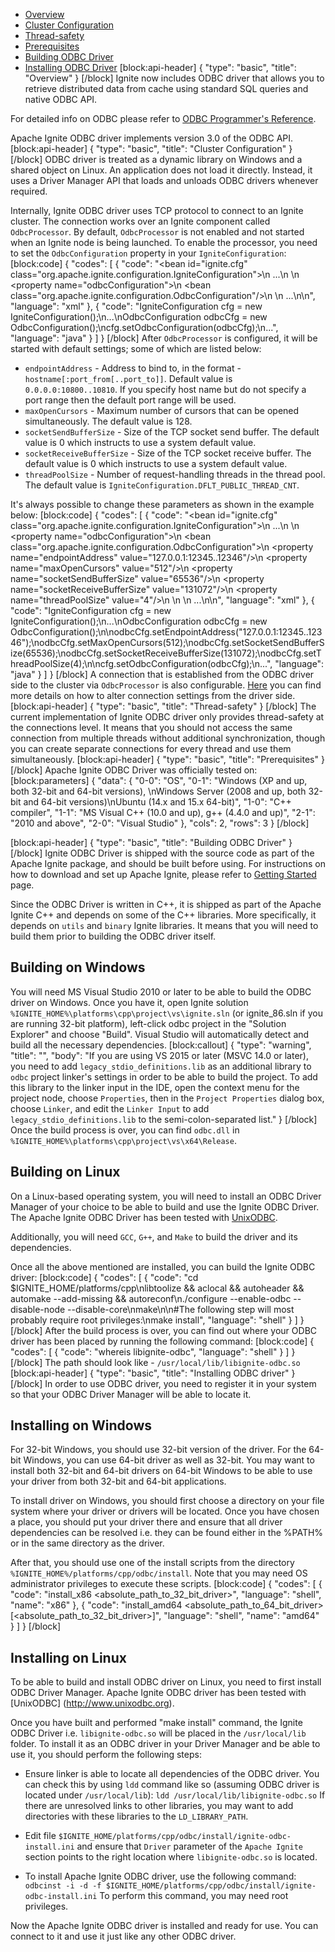 * [Overview](#overview)
* [Cluster Configuration](#cluster-configuration)
* [Thread-safety](#thread-safety)
* [Prerequisites](#prerequisites)
* [Building ODBC Driver](#building-odbc-driver)
* [Installing ODBC Driver](#installing-odbc-driver)
[block:api-header]
{
  "type": "basic",
  "title": "Overview"
}
[/block]
Ignite now includes ODBC driver that allows you to retrieve distributed data from cache using standard SQL queries and native ODBC API.

For detailed info on ODBC please refer to [ODBC Programmer's Reference](https://msdn.microsoft.com/en-us/library/ms714177.aspx).

Apache Ignite ODBC driver implements version 3.0 of the ODBC API.
[block:api-header]
{
  "type": "basic",
  "title": "Cluster Configuration"
}
[/block]
ODBC driver is treated as a dynamic library on Windows and a shared object on Linux. An application does not load it directly. Instead, it uses a Driver Manager API that loads and unloads ODBC drivers whenever required.

Internally, Ignite ODBC driver uses TCP protocol to connect to an Ignite cluster. The connection works over an Ignite component called `OdbcProcessor`. By default, `OdbcProcessor` is not enabled and not started when an Ignite node is being launched​. To enable the processor, you need to set the `OdbcConfiguration` property in your `IgniteConfiguration`:
[block:code]
{
  "codes": [
    {
      "code": "<bean id=\"ignite.cfg\" class=\"org.apache.ignite.configuration.IgniteConfiguration\">\n  ...\n  <!-- Enabling ODBC. -->\n  <property name=\"odbcConfiguration\">\n    <bean class=\"org.apache.ignite.configuration.OdbcConfiguration\"/>\n  </property>\n  ...\n</bean>\n",
      "language": "xml"
    },
    {
      "code": "IgniteConfiguration cfg = new IgniteConfiguration();\n...\nOdbcConfiguration odbcCfg = new OdbcConfiguration();\ncfg.setOdbcConfiguration(odbcCfg);\n...",
      "language": "java"
    }
  ]
}
[/block]
After `OdbcProcessor` is configured, it will be started with default settings; some of which are listed below:
* `endpointAddress` - Address to bind to, in the format - `hostname[:port_from[..port_to]]`. Default value is `0.0.0.0:10800..10810`. If you specify host name but do not specify a port range then the default port range will be used.
* `maxOpenCursors` - Maximum number of cursors that can be opened simultaneously. The default value is 128.
* `socketSendBufferSize` - Size of the TCP socket send buffer. The default value is 0 which instructs to use a system default value.
* `socketReceiveBufferSize` - Size of the TCP socket receive buffer. The default value is 0 which instructs to use a system default value.
* `threadPoolSize` - Number of request-handling threads in the thread pool. The default value is `IgniteConfiguration.DFLT_PUBLIC_THREAD_CNT`.

It's always possible to change these parameters as shown in the example below:
[block:code]
{
  "codes": [
    {
      "code": "<bean id=\"ignite.cfg\" class=\"org.apache.ignite.configuration.IgniteConfiguration\">\n  ...\n  <!-- Enabling ODBC. -->\n  <property name=\"odbcConfiguration\">\n    <bean class=\"org.apache.ignite.configuration.OdbcConfiguration\">\n      <property name=\"endpointAddress\" value=\"127.0.0.1:12345..12346\"/>\n      <property name=\"maxOpenCursors\" value=\"512\"/>\n      <property name=\"socketSendBufferSize\" value=\"65536\"/>\n      <property name=\"socketReceiveBufferSize\" value=\"131072\"/>\n      <property name=\"threadPoolSize\" value=\"4\"/>\n    </bean>\n  </property>\n  ...\n</bean>\n",
      "language": "xml"
    },
    {
      "code": "IgniteConfiguration cfg = new IgniteConfiguration();\n...\nOdbcConfiguration odbcCfg = new OdbcConfiguration();\n\nodbcCfg.setEndpointAddress(\"127.0.0.1:12345..12346\");\nodbcCfg.setMaxOpenCursors(512);\nodbcCfg.setSocketSendBufferSize(65536);\nodbcCfg.setSocketReceiveBufferSize(131072);\nodbcCfg.setThreadPoolSize(4);\n\ncfg.setOdbcConfiguration(odbcCfg);\n...",
      "language": "java"
    }
  ]
}
[/block]
A connection that is established from the ODBC driver side to the cluster via `OdbcProcessor` is also configurable. [Here](doc:connecting-string) you can find more details on how to alter connection settings from the driver side.
[block:api-header]
{
  "type": "basic",
  "title": "Thread-safety"
}
[/block]
The current implementation of Ignite ODBC driver only provides thread-safety at the connections level. It means that you should not access the same connection from multiple threads without additional synchronization, though you can create separate connections for every thread and use them simultaneously.
[block:api-header]
{
  "type": "basic",
  "title": "Prerequisites"
}
[/block]
Apache Ignite ODBC Driver was officially tested on:
[block:parameters]
{
  "data": {
    "0-0": "OS",
    "0-1": "Windows (XP and up, both 32-bit and 64-bit versions), \nWindows Server (2008 and up, both 32-bit and 64-bit versions)\nUbuntu (14.x and 15.x 64-bit)",
    "1-0": "C++ compiler",
    "1-1": "MS Visual C++ (10.0 and up), g++ (4.4.0 and up)",
    "2-1": "2010 and above",
    "2-0": "Visual Studio"
  },
  "cols": 2,
  "rows": 3
}
[/block]

[block:api-header]
{
  "type": "basic",
  "title": "Building ODBC Driver"
}
[/block]
Ignite ODBC Driver is shipped with the source code as part of the Apache Ignite package, and should be built before using. For instructions on how to download and set up Apache Ignite, please refer to [Getting Started](doc:getting-started) page.

Since the ODBC Driver is written in C++, it is shipped as part of the Apache Ignite C++ and depends on some of the C++ libraries. More specifically, it depends on `utils` and `binary` Ignite libraries. It means that you will need to build them prior to building the ODBC driver itself.

## Building on Windows
You will need MS Visual Studio 2010 or later to be able to build the ODBC driver on Windows. Once you have it, open Ignite solution `%IGNITE_HOME%\platforms\cpp\project\vs\ignite.sln` (or ignite_86.sln if you are running 32-bit platform), left-click odbc project in the "Solution Explorer" and choose "Build". Visual Studio will automatically detect and build all the necessary dependencies.
[block:callout]
{
  "type": "warning",
  "title": "",
  "body": "If you are using VS 2015 or later (MSVC 14.0 or later), you need to add `legacy_stdio_definitions.lib` as an additional library to `odbc` project linker's settings in order to be able to build the project. To add this library to the linker input in the IDE, open the context menu for the project node, choose `Properties`, then in the `Project Properties` dialog box, choose `Linker`, and edit the `Linker Input` to add `legacy_stdio_definitions.lib` to the semi-colon-separated list."
}
[/block]
Once the build process is over, you can find `odbc.dll` in `%IGNITE_HOME%\platforms\cpp\project\vs\x64\Release`.

## Building on Linux
On a Linux-based operating system, you will need to install an ODBC Driver Manager of your choice to be able to build and use the Ignite ODBC Driver. The Apache Ignite ODBC Driver has been tested with [UnixODBC](http://www.unixodbc.org).

Additionally, you will need `GCC`, `G++`, and `Make` to build the driver and its dependencies.

Once all the above mentioned are installed, you can build the Ignite ODBC driver:
[block:code]
{
  "codes": [
    {
      "code": "cd $IGNITE_HOME/platforms/cpp\nlibtoolize && aclocal && autoheader && automake --add-missing && autoreconf\n./configure --enable-odbc --disable-node --disable-core\nmake\n\n#The following step will most probably require root privileges:\nmake install",
      "language": "shell"
    }
  ]
}
[/block]
After the build process is over, you can find out where your ODBC driver has been placed by running the following command:
[block:code]
{
  "codes": [
    {
      "code": "whereis libignite-odbc",
      "language": "shell"
    }
  ]
}
[/block]
The path should look like -  `/usr/local/lib/libignite-odbc.so`
[block:api-header]
{
  "type": "basic",
  "title": "Installing ODBC driver"
}
[/block]
In order to use ODBC driver, you need to register it in your system so that your ODBC Driver Manager will be able to locate it.

## Installing on Windows
For 32-bit Windows, you should use 32-bit version of the driver. For the
64-bit Windows, you can use 64-bit driver as well as 32-bit. You may want to install both 32-bit and 64-bit drivers on 64-bit Windows to be able to use your driver from both 32-bit and 64-bit applications.

To install driver on Windows, you should first choose a directory on your
file system where your driver or drivers will be located. Once you have
chosen a place, you should put your driver there and ensure that all driver
dependencies can be resolved i.e. they can be found either in the %PATH% or
in the same directory as the driver.

After that, you should use one of the install scripts from the directory 
`%IGNITE_HOME%/platforms/cpp/odbc/install`. Note that you may need OS administrator privileges to execute these scripts.
[block:code]
{
  "codes": [
    {
      "code": "install_x86 <absolute_path_to_32_bit_driver>",
      "language": "shell",
      "name": "x86"
    },
    {
      "code": "install_amd64 <absolute_path_to_64_bit_driver> [<absolute_path_to_32_bit_driver>]",
      "language": "shell",
      "name": "amd64"
    }
  ]
}
[/block]

## Installing on Linux

To be able to build and install ODBC driver on Linux, you need to first install
ODBC Driver Manager. Apache Ignite ODBC driver has been tested with [UnixODBC]
(http://www.unixodbc.org). 

Once you have built and performed "make install" command, the Ignite ODBC Driver i.e. `libignite-odbc.so` will be placed in the `/usr/local/lib` folder. To install it as an ODBC driver in your Driver Manager and be able to use it, you should perform the following steps:

* Ensure linker is able to locate all dependencies of the ODBC driver. You can check this by using `ldd` command like so (assuming ODBC driver is located under `/usr/local/lib`):
  ```ldd /usr/local/lib/libignite-odbc.so```
If there are unresolved links to other libraries, you may want to add directories with these libraries to the `LD_LIBRARY_PATH`.

* Edit file `$IGNITE_HOME/platforms/cpp/odbc/install/ignite-odbc-install.ini` and ensure that `Driver` parameter of the `Apache Ignite` section points to the right location where `libignite-odbc.so` is located.
   
* To install Apache Ignite ODBC driver, use the following command:
  ```odbcinst -i -d -f $IGNITE_HOME/platforms/cpp/odbc/install/ignite-odbc-install.ini```
  To perform this command, you may need root privileges.

Now the Apache Ignite ODBC driver is installed and ready for use. You can connect to it and use it just like any other ODBC driver.